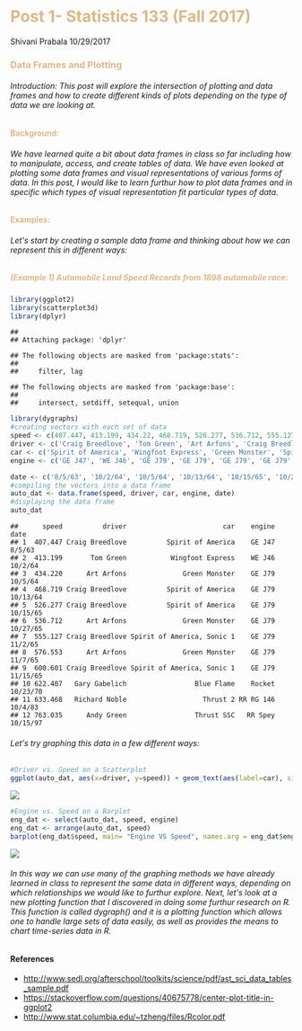 <span style="color:burlywood">Post 1- Statistics 133 (Fall 2017)</span>
================
Shivani Prabala
10/29/2017

### <span style="color:burlywood">Data Frames and Plotting</span>

###### Introduction: This post will explore the intersection of plotting and data frames and how to create different kinds of plots depending on the type of data we are looking at.

#### <span style="color:burlywood">Background:</span>

###### We have learned quite a bit about data frames in class so far including how to manipulate, access, and create tables of data. We have even looked at plotting some data frames and visual representations of various forms of data. In this post, I would like to learn furthur how to plot data frames and in specific which types of visual representation fit particular types of data.

#### <span style="color:burlywood">Examples:</span>

###### Let's start by creating a sample data frame and thinking about how we can represent this in different ways:

##### <span style="color:burlywood">(Example 1) Automobile Land Speed Records from 1898 automobile race:</span>

``` r
library(ggplot2)
library(scatterplot3d)
library(dplyr)
```

    ## 
    ## Attaching package: 'dplyr'

    ## The following objects are masked from 'package:stats':
    ## 
    ##     filter, lag

    ## The following objects are masked from 'package:base':
    ## 
    ##     intersect, setdiff, setequal, union

``` r
library(dygraphs)
#creating vectors with each set of data 
speed <- c(407.447, 413.199, 434.22, 468.719, 526.277, 536.712, 555.127, 576.553, 600.601, 622.407, 633.468, 763.035)
driver <- c('Craig Breedlove', 'Tom Green', 'Art Arfons', 'Craig Breedlove', 'Craig Breedlove', 'Art Arfons', 'Craig Breedlove','Art Arfons','Craig Breedlove', 'Gary Gabelich', 'Richard Noble', 'Andy Green')
car <- c('Spirit of America', 'Wingfoot Express', 'Green Monster', 'Spirit of America', 'Spirit of America', 'Green Monster', 'Spirit of America, Sonic 1', 'Green Monster', 'Spirit of America, Sonic 1', 'Blue Flame', 'Thrust 2', 'Thrust SSC')
engine <- c('GE J47', 'WE J46', 'GE J79', 'GE J79', 'GE J79', 'GE J79', 'GE J79', 'GE J79', 'GE J79', 'Rocket', 'RR RG 146', 'RR Spey')

date <- c('8/5/63', '10/2/64', '10/5/64', '10/13/64', '10/15/65', '10/27/65', '11/2/65', '11/7/65', '11/15/65','10/23/70','10/4/83', '10/15/97')
#compiling the vectors into a data frame 
auto_dat <- data.frame(speed, driver, car, engine, date)
#displaying the data frame 
auto_dat 
```

    ##      speed          driver                        car    engine     date
    ## 1  407.447 Craig Breedlove          Spirit of America    GE J47   8/5/63
    ## 2  413.199       Tom Green           Wingfoot Express    WE J46  10/2/64
    ## 3  434.220      Art Arfons              Green Monster    GE J79  10/5/64
    ## 4  468.719 Craig Breedlove          Spirit of America    GE J79 10/13/64
    ## 5  526.277 Craig Breedlove          Spirit of America    GE J79 10/15/65
    ## 6  536.712      Art Arfons              Green Monster    GE J79 10/27/65
    ## 7  555.127 Craig Breedlove Spirit of America, Sonic 1    GE J79  11/2/65
    ## 8  576.553      Art Arfons              Green Monster    GE J79  11/7/65
    ## 9  600.601 Craig Breedlove Spirit of America, Sonic 1    GE J79 11/15/65
    ## 10 622.407   Gary Gabelich                 Blue Flame    Rocket 10/23/70
    ## 11 633.468   Richard Noble                   Thrust 2 RR RG 146  10/4/83
    ## 12 763.035      Andy Green                 Thrust SSC   RR Spey 10/15/97

###### Let's try graphing this data in a few different ways:

``` r
#Driver vs. Speed on a Scatterplot
ggplot(auto_dat, aes(x=driver, y=speed)) + geom_text(aes(label=car), size=3) + ggtitle("Drivers VS Speed With Car Names as Labels") + theme(plot.title = element_text(hjust = 0.5))
```

![](post01_files/figure-markdown_github-ascii_identifiers/unnamed-chunk-2-1.png)

``` r
#Engine vs. Speed on a Barplot 
eng_dat <- select(auto_dat, speed, engine)
eng_dat <- arrange(auto_dat, speed)
barplot(eng_dat$speed, main= "Engine VS Speed", names.arg = eng_dat$engine)
```

![](post01_files/figure-markdown_github-ascii_identifiers/unnamed-chunk-2-2.png)

###### In this way we can use many of the graphing methods we have already learned in class to represent the same data in different ways, depending on which relationships we would like to furthur explore. Next, let's look at a new plotting function that I discovered in doing some furthur research on R. This function is called dygraph() and it is a plotting function which allows one to handle large sets of data easily, as well as provides the means to chart time-series data in R.

#### References

-   <http://www.sedl.org/afterschool/toolkits/science/pdf/ast_sci_data_tables_sample.pdf>
-   <https://stackoverflow.com/questions/40675778/center-plot-title-in-ggplot2>
-   <http://www.stat.columbia.edu/~tzheng/files/Rcolor.pdf>
